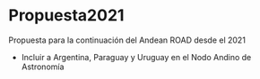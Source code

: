 # Propuesta2021
Propuesta para la continuación del Andean ROAD desde el 2021
- Incluir a Argentina, Paraguay y Uruguay en el Nodo Andino de Astronomía
